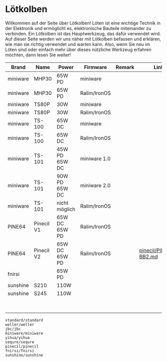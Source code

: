 # Lötkolben

Willkommen auf der Seite über Lötkolben! Löten ist eine wichtige Technik in der Elektronik und ermöglicht es, elektronische Bauteile miteinander zu verbinden. Ein Lötkolben ist das Hauptwerkzeug, das dafür verwendet wird. Auf dieser Seite werden wir uns näher mit Lötkolben befassen und erklären, wie man sie richtig verwendet und warten kann. Also, wenn Sie neu im Löten sind oder einfach mehr über dieses nützliche Werkzeug erfahren möchten, dann lesen Sie weiter!



| **Brand** | **Name**   | **Power**     | **Firmware** | **Remark** | **Link**                                         |
|-----------|------------|---------------|--------------|------------|--------------------------------------------------|
| miniware  | MHP30      | 65W PD        | miniware     |            |                                                  |
| miniware  | MHP30      | 65W PD        | Ralim/IronOS |            |                                                  |
| miniware  | TS80P      | 30W           | miniware     |            |                                                  |
| miniware  | TS80P      | 30W           | Ralim/IronOS |            |                                                  |
| miniware  | TS-100     | 65W DC        | miniware     |            |                                                  |
| miniware  | TS-100     | 65W DC        | Ralim/IronOS |            |                                                  |
| miniware  | TS-101     | 45W PD 65W DC | miniware 1.0 |            |                                                  |
| miniware  | TS-101     | 90W PD 65W DC | miniware 2.0 |            |                                                  |
| miniware  | TS-101     | nicht möglich | Ralim/IronOS |            |                                                  |
| PINE64    | Pinecil V1 | 65W DC 65W PD | Ralim/IronOS |            |                                                  |
| PINE64    | Pinecil V2 | 65W DC 65W PD | Ralim/IronOS |            | [pinecil/PINECIL-BB2.md](pinecil/PINECIL-BB2.md) |
| fnirsi    |            | 65W PD        |              |            |                                                  |
| sunshine  | S210       | 110W          |              |            |                                                  |
| sunshine  | S245       | 110W          |              |            |                                                  |
|           |            |               |              |            |                                                  |
|           |            |               |              |            |                                                  |
|           |            |               |              |            |                                                  |
|           |            |               |              |            |                                                  |
|           |            |               |              |            |                                                  |
|           |            |               |              |            |                                                  |
|           |            |               |              |            |                                                  |
|           |            |               |              |            |                                                  |



```{toctree}
standard/standard
weller/weller
jbc/jbc
miniware/miniware
yihua/yihua
sequre/sequre
pinecil/pinecil
fnirsi/fnirsi
sunshine/sunshine
```
